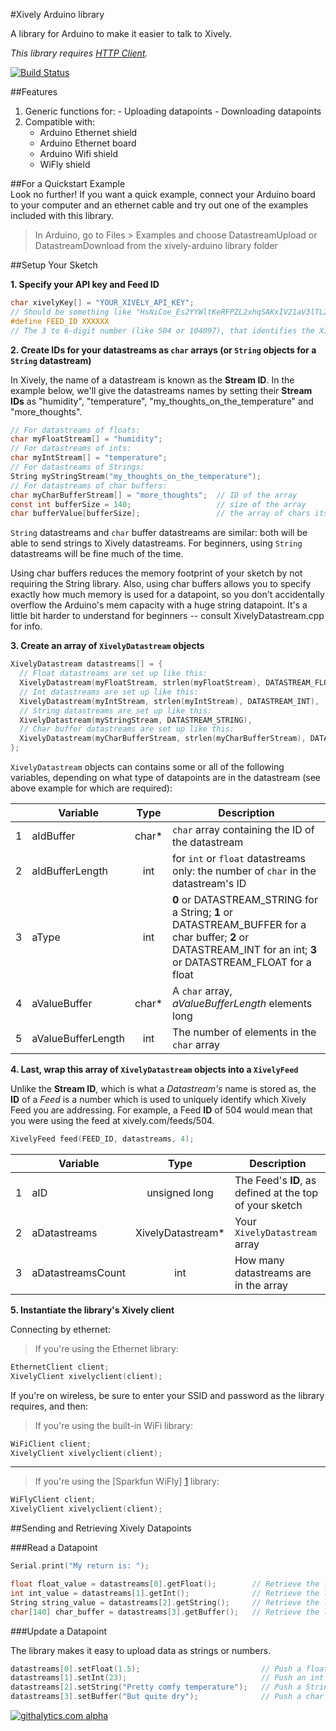#Xively Arduino library

A library for Arduino to make it easier to talk to Xively.

_This library requires [_HTTP Client_](https://github.com/amcewen/HttpClient)._

[![Build Status](https://travis-ci.org/xively/xively-arduino.png?branch=master)](https://travis-ci.org/xively/xively-arduino)

##Features

   1. Generic functions for:
   	- Uploading datapoints
   	- Downloading datapoints
   2. Compatible with:
      - Arduino Ethernet shield
      - Arduino Ethernet board
      - Arduino Wifi shield
      - WiFly shield

##For a Quickstart Example  
Look no further!  If you want a quick example, connect your Arduino board to your computer and an ethernet cable and try out one of the examples included with this library.

>In Arduino, go to Files > Examples and choose DatastreamUpload or DatastreamDownload from the xively-arduino library folder	

##Setup Your Sketch

**1. Specify your API key and Feed ID**
```c
char xivelyKey[] = "YOUR_XIVELY_API_KEY";
// Should be something like "HsNiCoe_Es2YYWltKeRFPZL2xhqSAKxIV21aV3lTL2h5OD0g"
#define FEED_ID XXXXXX 
// The 3 to 6-digit number (like 504 or 104097), that identifies the Xively Feed you're using
```

**2. Create IDs for your datastreams as `char` arrays (or `String` objects for a `String` datastream)**

In Xively, the name of a datastream is known as the **Stream ID**.  In the example below, we'll give the datastreams names by setting their **Stream IDs** as "humidity", "temperature", "my_thoughts_on_the_temperature" and "more_thoughts".

```c
// For datastreams of floats:
char myFloatStream[] = "humidity";
// For datastreams of ints:
char myIntStream[] = "temperature";
// For datastreams of Strings:
String myStringStream("my_thoughts_on_the_temperature");
// For datastreams of char buffers:
char myCharBufferStream[] = "more_thoughts";  // ID of the array
const int bufferSize = 140;                   // size of the array
char bufferValue[bufferSize];                 // the array of chars itself
```

`String` datastreams and `char` buffer datastreams are similar: both will be able to send strings to Xively datastreams. For beginners, using `String` datastreams will be fine much of the time. 

Using char buffers reduces the memory footprint of your sketch by not requiring the String library.  Also, using char buffers allows you to specify exactly how much memory is used for a datapoint, so you don't accidentally overflow the Arduino's mem capacity with a huge string datapoint.  It's a little bit harder to understand for beginners -- consult XivelyDatastream.cpp for info.

**3. Create an array of `XivelyDatastream` objects**

```c
XivelyDatastream datastreams[] = {
  // Float datastreams are set up like this:
  XivelyDatastream(myFloatStream, strlen(myFloatStream), DATASTREAM_FLOAT),
  // Int datastreams are set up like this:
  XivelyDatastream(myIntStream, strlen(myIntStream), DATASTREAM_INT),
  // String datastreams are set up like this:
  XivelyDatastream(myStringStream, DATASTREAM_STRING),
  // Char buffer datastreams are set up like this:
  XivelyDatastream(myCharBufferStream, strlen(myCharBufferStream), DATASTREAM_BUFFER, bufferValue, bufferSize),
};
```

`XivelyDatastream` objects can contains some or all of the following variables, depending on what type of datapoints are in the datastream (see above example for which are required):

| | Variable | Type | Description |
|---|---|:---:|---|
| 1     | aIdBuffer | char*|`char` array containing the ID of the datastream
| 2     | aIdBufferLength |  int |for `int` or `float` datastreams only: the number of  `char` in the datastream's ID
| 3 | aType | int |**0** or DATASTREAM_STRING for a String; **1** or DATASTREAM_BUFFER for a char buffer; **2** or DATASTREAM_INT for an int; **3** or DATASTREAM_FLOAT for a float
| 4 | aValueBuffer | char* | A `char` array, _aValueBufferLength_ elements long
| 5 | aValueBufferLength | int | The number of elements in the `char` array

    
**4. Last, wrap this array of `XivelyDatastream` objects into a `XivelyFeed`**

Unlike the **Stream ID**, which is what a _Datastream's_ name is stored as, the **ID** of a _Feed_ is a number which is used to uniquely identify which Xively Feed you are addressing.  For  example, a Feed **ID** of 504 would mean that you were using the feed at xively.com/feeds/504.

```c	
XivelyFeed feed(FEED_ID, datastreams, 4);
```

| | Variable | Type | Description |
|---|---|:---:|---|
| 1     | aID | unsigned long | The Feed's **ID**, as defined at the top of your sketch
| 2     | aDatastreams | XivelyDatastream* |Your `XivelyDatastream` array
| 3 | aDatastreamsCount | int | How many datastreams are in the array

**5. Instantiate the library's Xively client**

Connecting by ethernet:

>If you're using the Ethernet library:
```c
EthernetClient client;
XivelyClient xivelyclient(client);
```


If you're on wireless, be sure to enter your SSID and password as the library requires, and then:
>If you're using the built-in WiFi library:
```c
WiFiClient client;
XivelyClient xivelyclient(client);
```

---
>If you're using the [Sparkfun WiFly] [1] library:
```c
WiFlyClient client;
XivelyClient xivelyclient(client);	
```
[1]: https://github.com/jmr13031/WiFly-Shield

##Sending and Retrieving Xively Datapoints

###Read a Datapoint
```c
Serial.print("My return is: ");

float float_value = datastreams[0].getFloat();        // Retrieve the latest datapoint in a float datastream
int int_value = datastreams[1].getInt();              // Retrieve the latest datapoint in an int datastream
String string_value = datastreams[2].getString();     // Retrieve the latest datapoint in a String datastream
char[140] char_buffer = datastreams[3].getBuffer();   // Retrieve the latest datapoint in a char buffer datastream
```

###Update a Datapoint

The library makes it easy to upload data as strings or numbers.
```c
datastreams[0].setFloat(1.5);                           // Push a float datapoint
datastreams[1].setInt(23);                              // Push an int datapoint
datastreams[2].setString("Pretty comfy temperature");   // Push a String datapoint
datastreams[3].setBuffer("But quite dry");              // Push a char buffer datapoint
```

[![githalytics.com alpha](https://cruel-carlota.pagodabox.com/fa828feced5044961a2e1b6481ed83a9 "githalytics.com")](http://githalytics.com/xively/xively-arduino)
